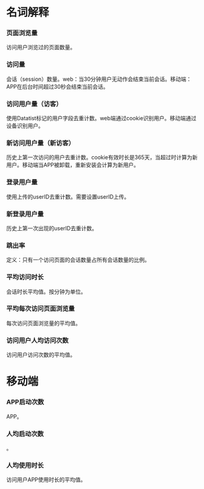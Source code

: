 # 名词解释

### 页面浏览量

访问用户浏览过的页面数量。

### 访问量

会话（session）数量。web：当30分钟用户无动作会结束当前会话。移动端：APP在后台时间超过30秒会结束当前会话。

### 访问用户量（访客）

使用Datatist标记的用户字段去重计数。web端通过cookie识别用户。移动端通过设备识别用户。

### 新访问用户量（新访客）

历史上第一次访问的用户去重计数。cookie有效时长是365天，当超过时计算为新用户。移动端当APP被卸载，重新安装会计算为新用户。

### 登录用户量

使用上传的userID去重计数。需要设置userID上传。

### 新登录用户量

历史上第一次出现的userID去重计数。

### 跳出率

定义：只有一个访问页面的会话数量占所有会话数量的比例。

### 平均访问时长

会话时长平均值。按分钟为单位。

### 平均每次访问页面浏览量

每次访问页面浏览量的平均值。

### 访问用户人均访问次数

访问用户访问次数的平均值。

# 移动端

### APP启动次数

APP。

### 人均启动次数

。

### 人均使用时长

访问用户APP使用时长的平均值。



